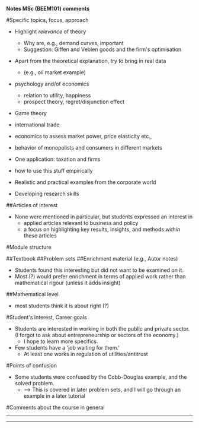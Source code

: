 **Notes MSc (BEEM101) comments**

#Specific topics, focus, approach

- Highlight *relevance* of theory
    - Why are, e.g., demand curves, important
    - Suggestion: Giffen and Veblen goods and the firm's optimisation
- Apart from the theoretical explanation, try to bring in real data
    - (e.g., oil market example)

- psychology and/of economics
    - relation to utility, happiness
    - prospect theory, regret/disjunction effect

- Game theory
- international trade

- economics to assess market power, price elasticity etc.,
- behavior of monopolists and consumers in different markets

- One application: taxation and firms
- how to use this stuff empirically

- Realistic and practical examples from the corporate world

- Developing research skills

##Articles of interest

- None were mentioned in particular, but students expressed an interest in
    - applied articles relevant to business and policy
    - a focus on highlighting key results, insights, and methods *within* these articles

#Module structure

##Textbook
##Problem sets
##Enrichment material (e.g., Autor notes)

- Students found this interesting but did not want to be examined on it.
- Most (?) would prefer enrichment in terms of applied work rather than mathematical rigour (unless it adds insight)

##Mathematical level
- most students think it is about right (?)

#Student's interest, Career goals
- Students are interested in working in both the public and private sector. (I forgot to ask about entrepreneurship or sectors of the economy.)
    - I hope to learn more specifics.
- Few students have a 'job waiting for them.'
    - At least one works in regulation of utilities/antitrust

#Points of confusion
- Some students were confused by the Cobb-Douglas example, and the solved problem.
    - --> This is covered in later problem sets, and I will go through an example in a later tutorial


#Comments about the course in general


---

---
